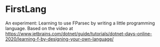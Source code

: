 # FirstLang
An experiment: Learning to use FParsec by writing a little programming language. Based on the video at https://www.jetbrains.com/dotnet/guide/tutorials/dotnet-days-online-2020/learning-f-by-designing-your-own-language/
